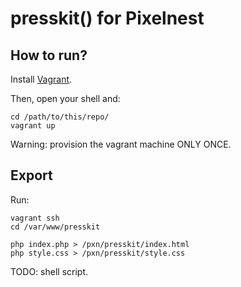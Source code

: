 presskit() for Pixelnest
========================

## How to run?

Install [Vagrant](http://www.vagrantup.com/downloads.html).

Then, open your shell and:

```shell
cd /path/to/this/repo/
vagrant up
```

Warning: provision the vagrant machine ONLY ONCE.

## Export

Run:

```shell
vagrant ssh
cd /var/www/presskit

php index.php > /pxn/presskit/index.html
php style.css > /pxn/presskit/style.css
```

TODO: shell script.

